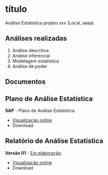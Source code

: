 <!-- Instruções -->

<!-- - substituir xxx pelo código do relatório -->
<!-- - v01: substituir mmm01/mmm02 pela milestone -->
<!-- - v02: substituir ppp01/ppp02 pelo projeto -->
<!-- - Remover esse bloco -->

# título

Análise Estatística projeto xxx (Local, aaaa)

## Análises realizadas

1. Análise descritiva
1. Análise inferencial
1. Modelagem estatística
1. Análise de poder

## Documentos

## Plano de Análise Estatística

**SAP** - Plano de Análise Estatística

- [Visualização online][sapviz-v01]
- Download
<!-- - [Download][sappdf-v01] -->

[sapviz-v01]: report/SAP_xxx-v01.md
[sappdf-v01]: report/SAP_xxx-v01.pdf?raw=true

## Relatório de Análise Estatística

<!-- **Versão 02** - [Em elaboração][v02-project]. -->
<!-- <\!-- **Versão 02** -- [Concluída][v02-project]. -\-> -->

<!-- - [Visualização online][reportviz-v02] -->
<!-- - Download -->
<!-- - [Download][pdf-v02] -->

<!-- --- -->

**Versão 01** - [Em elaboração][v01-project].
<!-- **Versão 01** -- [Concluída][v01-project]. -->

- [Visualização online][reportviz-v01]
- Download
<!-- - [Download][pdf-v01] -->


[releases]: https://github.com/philsf-biostat/xxx/releases/
[milestone-v01]: https://github.com/philsf-biostat/xxx/milestone/mmm01
[reportviz-v01]: report/xxx-v01.md
[docx-v01]: report/xxx-v01.docx?raw=true
[pdf-v01]: report/xxx-v01.pdf?raw=true
[v01-project]: https://github.com/philsf-biostat/xxx/projects/ppp01

[milestone-v02]: https://github.com/philsf-biostat/xxx/milestone/mmm02
[reportviz-v02]: report/xxx-v02.md
[docx-v02]: report/xxx-v02.docx?raw=true
[pdf-v02]: report/xxx-v02.pdf?raw=true
[v02-project]: https://github.com/philsf-biostat/xxx/projects/ppp02
